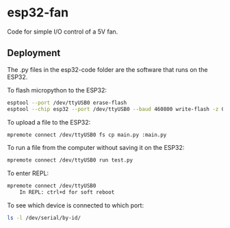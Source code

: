 # esp32-fan
Code for simple I/O control of a 5V fan.

## Deployment

The .py files in the esp32-code folder are the software that runs on the ESP32.

To flash micropython to the ESP32:

```bash
esptool --port /dev/ttyUSB0 erase-flash
esptool --chip esp32 --port /dev/ttyUSB0 --baud 460800 write-flash -z 0x1000 /home/aaron/Downloads/ESP32_GENERIC-20250809-v1.26.0.bin
```

To upload a file to the ESP32: 
```bash
mpremote connect /dev/ttyUSB0 fs cp main.py :main.py
```

To run a file from the computer without saving it on the ESP32:
```bash
mpremote connect /dev/ttyUSB0 run test.py
```

To enter REPL: 
```bash
mpremote connect /dev/ttyUSB0
    In REPL: ctrl+d for soft reboot
```

To see which device is connected to which port:
```bash
ls -l /dev/serial/by-id/
```
